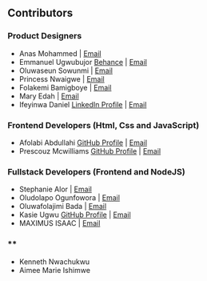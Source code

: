 ## Contributors

### Product Designers
- Anas Mohammed | [Email](mailto:captainanas3@gmail.com)
- Emmanuel Ugwubujor [Behance](https://www.behance.net/emmanueugwubuj) | [Email](mailto:ugwubujoremmanuel2@gmail.com)
- Oluwaseun Sowunmi | [Email](mailto:owolabi.seun@yahoo.com)
- Princess Nwaigwe | [Email](mailto:nwaigweprincess@gmail.com)
- Folakemi Bamigboye | [Email](mailto:temitopefolakemi20@gmail.com)
- Mary Edah | [Email](mailto:ladysnowz85@gmail.com )
- Ifeyinwa Daniel [LinkedIn Profile](https://www.linkedin.com/in/ifeyinwa-daniel-2964a8118) | [Email](mailto:okaforfavour87@gmail.com)


### Frontend Developers (Html, Css and JavaScript)
- Afolabi Abdullahi [GitHub Profile](https://github.com/Linktoyinka) | [Email](mailto:afolabi2401@gmail.com)
- Prescouz Mcwilliams [GitHub Profile](http://github.com/McwilliamsPM) | [Email](mailto:prescouzmcwilliams@gmail.com)


### Fullstack Developers (Frontend and NodeJS)
- Stephanie Alor | [Email](mailto:Stephaniedex6@gmail.com)
- Oludolapo Ogunfowora | [Email](mailto:d.ogunfowora@gmail.com)
- Oluwafolajimi Bada | [Email](mailto:folabadaa@gmail.com)
- Kasie Ugwu [GitHub Profile](https://github.com/KasiePatricia) | [Email](mailto:ugwukasiep@gmail.com)
- MAXIMUS ISAAC | [Email](mailto:chibuzormax@gmail.com)



### **
- Kenneth Nwachukwu
- Aimee Marie Ishimwe
